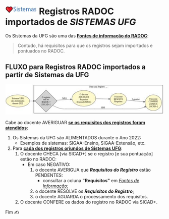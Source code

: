 # [<img src="../media/icon-sistemas.jpg" width=100>](./fonte-sistemas.md) Registros RADOC importados de <i>SISTEMAS UFG</i>

Os Sistemas da UFG são uma das <ins>**Fontes de informação do RADOC**</ins>:
> Contudo, há requisitos para que os registros sejam importados e pontuados no RADOC.

## FLUXO para Registros RADOC importados a partir de Sistemas da UFG

[<img src="../media/fluxo-sistemas.jpg" width="750">](#fluxo-para-registros-radoc-importados-a-partir-de-sistemas-da-ufg)

Cabe ao docente AVERIGUAR <ins>**se os requisitos dos registros foram atendidos**</ins>:
1. Os Sistemas da UFG são ALIMENTADOS durante o Ano 2022:
   - Exemplos de sistemas: SIGAA-Ensino, SIGAA-Extensão, etc.
1. Para <ins>**cada dos registros oriundos de Sistemas UFG**</ins>:
   1. O docente CHECA [via SICAD+] se o registro [e sua pontuação] estão no RADOC:
      - Em caso NEGATIVO:
        1. o docente AVERIGUA que <i>**Requisitos do Registro**</i> estão PENDENTES:
           - consultar a coluna **"Requisitos"** em <a href="https://cercomp.ufg.br/p/mapeamento-sicad" target="_blank"><i>Fontes de Informação</i></a>;
        1. o docente RESOLVE os <i>**Requisitos do Registro**</i>;
        1. o docente AGUARDA o processamento dos requisitos.
   1. O docente CONFERE os dados do registro no RADOC via SICAD+.

Fim &#9997;
